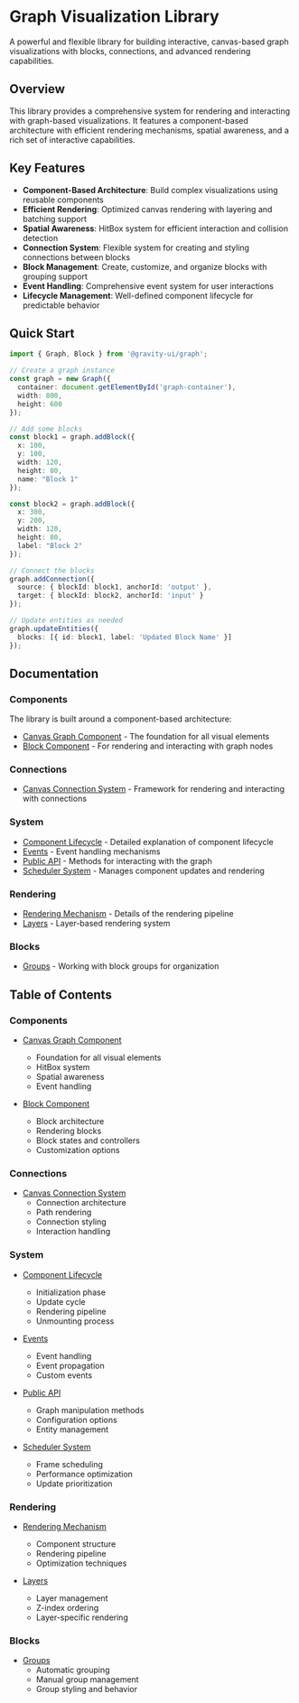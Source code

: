 # Graph Visualization Library

A powerful and flexible library for building interactive, canvas-based graph visualizations with blocks, connections, and advanced rendering capabilities.

## Overview

This library provides a comprehensive system for rendering and interacting with graph-based visualizations. It features a component-based architecture with efficient rendering mechanisms, spatial awareness, and a rich set of interactive capabilities.

## Key Features

- **Component-Based Architecture**: Build complex visualizations using reusable components
- **Efficient Rendering**: Optimized canvas rendering with layering and batching support
- **Spatial Awareness**: HitBox system for efficient interaction and collision detection
- **Connection System**: Flexible system for creating and styling connections between blocks
- **Block Management**: Create, customize, and organize blocks with grouping support
- **Event Handling**: Comprehensive event system for user interactions
- **Lifecycle Management**: Well-defined component lifecycle for predictable behavior

## Quick Start

```typescript
import { Graph, Block } from '@gravity-ui/graph';

// Create a graph instance
const graph = new Graph({
  container: document.getElementById('graph-container'),
  width: 800,
  height: 600
});

// Add some blocks
const block1 = graph.addBlock({
  x: 100, 
  y: 100, 
  width: 120, 
  height: 80,
  name: "Block 1"
});

const block2 = graph.addBlock({
  x: 300, 
  y: 200, 
  width: 120, 
  height: 80,
  label: "Block 2"
});

// Connect the blocks
graph.addConnection({
  source: { blockId: block1, anchorId: 'output' },
  target: { blockId: block2, anchorId: 'input' }
});

// Update entities as needed
graph.updateEntities({
  blocks: [{ id: block1, label: 'Updated Block Name' }]
});
```

## Documentation

### Components

The library is built around a component-based architecture:

- [Canvas Graph Component](./components/canvas-graph-component.md) - The foundation for all visual elements
- [Block Component](./components/block-component.md) - For rendering and interacting with graph nodes

### Connections

- [Canvas Connection System](./connections/canvas-connection-system.md) - Framework for rendering and interacting with connections

### System

- [Component Lifecycle](./system/component-lifecycle.md) - Detailed explanation of component lifecycle
- [Events](./system/events.md) - Event handling mechanisms
- [Public API](./system/public_api.md) - Methods for interacting with the graph
- [Scheduler System](./system/scheduler-system.md) - Manages component updates and rendering

### Rendering

- [Rendering Mechanism](./rendering/rendering-mechanism.md) - Details of the rendering pipeline
- [Layers](./rendering/layers.md) - Layer-based rendering system

### Blocks

- [Groups](./blocks/groups.md) - Working with block groups for organization

## Table of Contents

### Components
- [Canvas Graph Component](./components/canvas-graph-component.md)
  - Foundation for all visual elements
  - HitBox system
  - Spatial awareness
  - Event handling

- [Block Component](./components/block-component.md)
  - Block architecture
  - Rendering blocks
  - Block states and controllers
  - Customization options

### Connections
- [Canvas Connection System](./connections/canvas-connection-system.md)
  - Connection architecture
  - Path rendering
  - Connection styling
  - Interaction handling

### System
- [Component Lifecycle](./system/component-lifecycle.md)
  - Initialization phase
  - Update cycle
  - Rendering pipeline
  - Unmounting process

- [Events](./system/events.md)
  - Event handling
  - Event propagation
  - Custom events

- [Public API](./system/public_api.md)
  - Graph manipulation methods
  - Configuration options
  - Entity management

- [Scheduler System](./system/scheduler-system.md)
  - Frame scheduling
  - Performance optimization
  - Update prioritization

### Rendering
- [Rendering Mechanism](./rendering/rendering-mechanism.md)
  - Component structure
  - Rendering pipeline
  - Optimization techniques

- [Layers](./rendering/layers.md)
  - Layer management
  - Z-index ordering
  - Layer-specific rendering

### Blocks
- [Groups](./blocks/groups.md)
  - Automatic grouping
  - Manual group management
  - Group styling and behavior